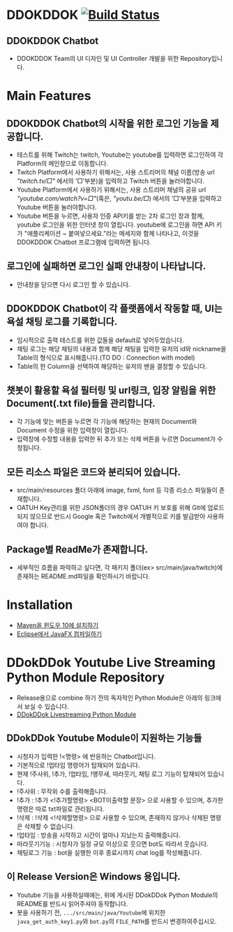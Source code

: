 # DDOKDDOK [![Build Status](https://travis-ci.org/CAU-OSS-2019/team-project-team12.svg?branch=master)](https://travis-ci.org/CAU-OSS-2019/team-project-team12)
## DDOKDDOK Chatbot
 * DDOKDDOK Team의 UI 디자인 및 UI Controller 개발을 위한 Repository입니다.

# Main Features
## DDOKDDOK Chatbot의 시작을 위한 로그인 기능을 제공합니다.
 * 테스트를 위해 Twitch는 twitch, Youtube는 youtube를 입력하면 로그인하여 각 Platform의 메인창으로 이동합니다.
 * Twitch Platform에서 사용하기 위해서는, 사용 스트리머의 채널 이름(방송 url *"twitch.tv/□"* 에서의 '□'부분)을 입력하고 Twitch 버튼을 눌러야합니다.
 * Youtube Platform에서 사용하기 위해서는, 사용 스트리머 채널의 공유 url *"youtube.com/watch?v=□"*(혹은, *"youtu.be/□*) 에서의 '□'부분을 입력하고 Youtube 버튼을 눌러야합니다.
 * Youtube 버튼을 누르면, 사용자 인증 API키를 받는 2차 로그인 창과 함께, youtube 로그인을 위한 인터넷 창이 열립니다. youtube에 로그인을 하면 API 키가 "애플리케이션 ~ 붙여넣으세요."라는 메세지와 함께 나타나고, 이것을 DDOKDDOK Chatbot 프로그램에 입력하면 됩니다.
## 로그인에 실패하면 로그인 실패 안내창이 나타납니다. 
 * 안내창을 닫으면 다시 로그인 할 수 있습니다.
 
## DDOKDDOK Chatbot이 각 플랫폼에서 작동할 때, UI는 욕설 채팅 로그를 기록합니다.
 * 임시적으로 출력 테스트를 위한 값들을 default로 넣어두었습니다.
 * 채팅 로그는 해당 채팅의 내용과 함께 해당 채팅을 입력한 유저의 id와 nickname을 Table의 형식으로 표시해줍니다.(TO DO : Connection with model)
 * Table의 한 Column을 선택하여 해당하는 유저의 밴을 결정할 수 있습니다.
 
## 챗봇이 활용할 욕설 필터링 및 url링크, 입장 알림을 위한 Document(.txt file)들을 관리합니다.
 * 각 기능에 맞는 버튼을 누르면 각 기능에 해당하는 현재의 Document와 Document 수정을 위한 입력창이 열립니다.
 * 입력창에 수정할 내용을 입력한 뒤 추가 또는 삭제 버튼을 누르면 Document가 수정됩니다.

## 모든 리소스 파일은 코드와 분리되어 있습니다.
* src/main/resources 폴더 아래에 image, fxml, font 등 각종 리소스 파일들이 존재합니다.
* OATUH Key관리를 위한 JSON폴더의 경우 OATUH 키 보호를 위해 Git에 업로드되지 않으므로 반드시 Google 혹은 Twitch에서 개별적으로 키를 발급받아 사용하여야 합니다.

## Package별 ReadMe가 존재합니다.
* 세부적인 흐름을 파악하고 싶다면, 각 패키지 폴더(ex> src/main/java/twitch)에 존재하는 README.md파일을 확인하시기 바랍니다.

# Installation
* [Maven을 윈도우 10에 설치하기](https://printhelloworld.tistory.com/113)
* [Eclipse에서 JavaFX 컴파일하기](https://www.eclipse.org/efxclipse/references.html)

# DDokDDok Youtube Live Streaming Python Module Repository
* Release용으로 combine 하기 전의 독자적인 Python Module은 아래의 링크에서 보실 수 있습니다.
* [DDokDDok Livestreaming Python Module](https://github.com/cauchatbot/Youtube)

## DDokDDok Youtube Module이 지원하는 기능들
* 시청자가 입력한 !<명령> 에 반응하는 Chatbot입니다.
* 기본적으로 !업타임 명령어가 탑재되어 있습니다.
* 현재 !주사위, !추가, !업타임, !앵무새, 따라웃기, 채팅 로그 기능이 탑재되어 있습니다.
* !주사위 : 무작위 수를 출력해줍니다.
* !추가 : !추가 <!추가할명령> <BOT이출력할 문장> 으로 사용할 수 있으며, 추가한 명령은 따로 txt파일로 관리됩니다.
* !삭제 : !삭제 <!삭제할명령> 으로 사용할 수 있으며, 존재하지 않거나 삭제된 명령은 삭제할 수 없습니다.
* !업타임 : 방송을 시작하고 시간이 얼마나 지났는지 출력해줍니다.
* 따라웃기기능 : 시청자가 일정 규모 이상으로 웃으면 bot도 따라서 웃습니다.
* 채팅로그 기능 : bot을 실행한 이후 종료시까지 chat log를 작성해줍니다.

## 이 Release Version은 Windows 용입니다.
 * Youtube 기능을 사용하실때에는, 위에 게시된 DDokDDok Python Module의 README를 반드시 읽어주셔야 동작합니다.
 * 봇을 사용하기 전, `.../src/main/java/Youtube`에 위치한 `java_get_auth_key1.py`와 `bot.py`의 `FILE_PATH`를 반드시 변경하여주십시오.
